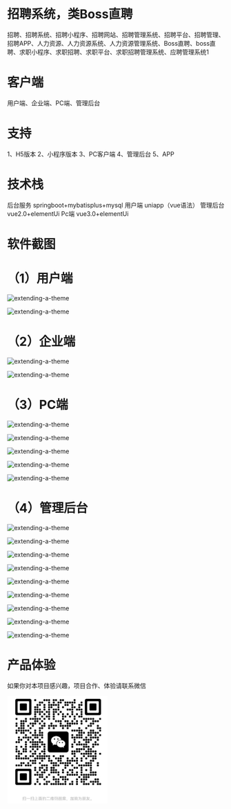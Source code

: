 
# 招聘系统，类Boss直聘

招聘、招聘系统、招聘小程序、招聘网站、招聘管理系统、招聘平台、招聘管理、招聘APP、人力资源、人力资源系统、人力资源管理系统、Boss直聘、boss直聘、求职小程序、求职招聘、求职平台、求职招聘管理系统、应聘管理系统1

# 客户端

 用户端、企业端、PC端、管理后台

 # 支持

 1、H5版本
 2、小程序版本
 3、PC客户端
 4、管理后台
 5、APP

 # 技术栈

 后台服务 springboot+mybatisplus+mysql
用户端 uniapp（vue语法）
管理后台 vue2.0+elementUi
Pc端 vue3.0+elementUi

# 软件截图

# （1）用户端

![extending-a-theme](/01.png)

![extending-a-theme](/02.png)

# （2）企业端

![extending-a-theme](/03.png)

![extending-a-theme](/04.png)

# （3）PC端


![extending-a-theme](/15.png)

![extending-a-theme](/16.png)

![extending-a-theme](/17.png)

![extending-a-theme](/18.png)

![extending-a-theme](/19.png)







# （4）管理后台


![extending-a-theme](/05.png)

![extending-a-theme](/06.png)

![extending-a-theme](/07.png)

![extending-a-theme](/08.png)

![extending-a-theme](/09.png)

![extending-a-theme](/10.png)

![extending-a-theme](/11.png)

![extending-a-theme](/12.png)

![extending-a-theme](/13.png)

# 产品体验

如果你对本项目感兴趣，项目合作、体验请联系微信

![extending-a-theme](/wx.png)


















 


